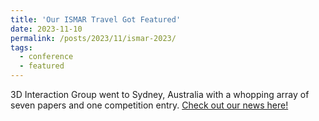 ```yaml
---
title: 'Our ISMAR Travel Got Featured'
date: 2023-11-10
permalink: /posts/2023/11/ismar-2023/
tags:
  - conference
  - featured
---
```


3D Interaction Group went to Sydney, Australia with a whopping array of seven papers and one competition entry. <a href="https://news.vt.edu/articles/2023/11/outreach-iew-global-hokies.html">Check out our news here!</a>
